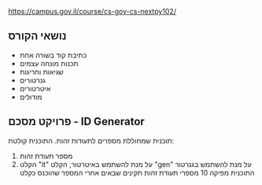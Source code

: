 https://campus.gov.il/course/cs-gov-cs-nextpy102/

## נושאי הקורס

 
* כתיבת קוד בשורה אחת
* תכנות מונחה עצמים
* שגיאות וחריגות
* גנרטורים
* איטרטורים
* מודולים
## פרויקט מסכם - ID Generator
תוכנית שמחוללת מספרים לתעודות זהות.
התוכנית קולטת:
1. מספר תעודת זהות
2. הקלט "it" על מנת להשתמש באיטרטור, הקלט "gen" על מנת להשתמש בגנרטור 
התוכנית מפיקה 10 מספרי תעודת זהות תקינים שבאים אחרי המספר שהוכנס כקלט 
